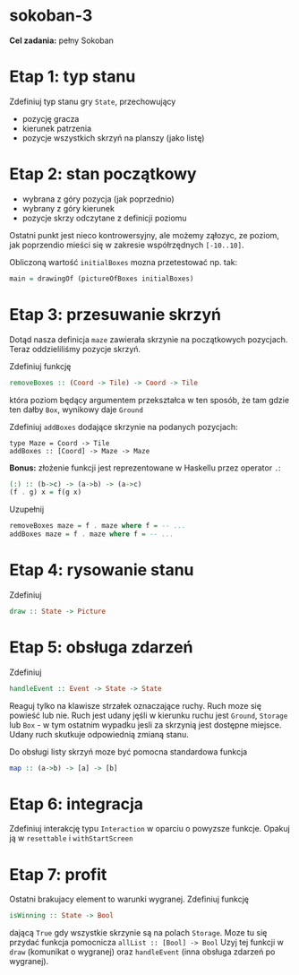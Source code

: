 # sokoban-3

**Cel zadania:** pełny Sokoban

# Etap 1: typ stanu

Zdefiniuj typ stanu gry `State`, przechowujący
* pozycję gracza
* kierunek patrzenia
* pozycje wszystkich skrzyń na planszy (jako listę)

# Etap 2: stan początkowy

* wybrana z góry pozycja (jak poprzednio)
* wybrany z góry kierunek
* pozycje skrzy odczytane z definicji poziomu

Ostatni punkt jest nieco kontrowersyjny, ale możemy ząłozyc, ze poziom, jak poprzendio mieści się w zakresie współrzędnych `[-10..10]`.

Obliczoną wartość `initialBoxes` mozna przetestować np. tak:

```haskell
main = drawingOf (pictureOfBoxes initialBoxes)
```

# Etap 3: przesuwanie skrzyń

Dotąd nasza definicja `maze` zawierała skrzynie na początkowych pozycjach. Teraz oddzieliliśmy pozycje skrzyń.

Zdefiniuj funkcję

```haskell
removeBoxes :: (Coord -> Tile) -> Coord -> Tile
```

która poziom  będący argumentem przekształca w ten sposób, że tam gdzie ten dałby `Box`, wynikowy daje `Ground`

Zdefiniuj `addBoxes` dodające skrzynie na podanych pozycjach:

```
type Maze = Coord -> Tile
addBoxes :: [Coord] -> Maze -> Maze
```


**Bonus:** złożenie funkcji jest reprezentowane w Haskellu przez operator `.`:

```haskell
(:) :: (b->c) -> (a->b) -> (a->c)
(f . g) x = f(g x)
```

Uzupełnij

```haskell
removeBoxes maze = f . maze where f = -- ...
addBoxes maze = f . maze where f = -- ...
```

# Etap 4: rysowanie stanu

Zdefiniuj
```haskell
draw :: State -> Picture
```

# Etap 5: obsługa zdarzeń

Zdefiniuj
```haskell
handleEvent :: Event -> State -> State
```

Reaguj tylko na klawisze strzałek oznaczające ruchy. Ruch moze się powieść lub nie.
Ruch jest udany jęśli w kierunku ruchu jest `Ground`, `Storage` lub `Box` - w tym ostatnim wypadku jesli za skrzynią jest dostępne miejsce. Udany ruch skutkuje odpowiednią zmianą stanu.

Do obsługi listy skrzyń moze być pomocna standardowa funkcja

```haskell
map :: (a->b) -> [a] -> [b]
```

# Etap 6: integracja

Zdefiniuj interakcję typu `Interaction` w oparciu o powyzsze funkcje. Opakuj ją w `resettable` i `withStartScreen`

# Etap 7: profit

Ostatni brakujacy element to warunki wygranej. Zdefiniuj funkcję

```haskell
isWinning :: State -> Bool
```

dającą `True` gdy wszystkie skrzynie są na polach `Storage`. Moze tu się przydać funkcja pomocnicza `allList :: [Bool] -> Bool`
Uzyj tej funkcji w `draw` (komunikat o wygranej) oraz `handleEvent` (inna obsługa zdarzeń po wygranej).
